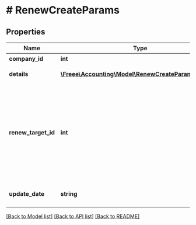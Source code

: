 # # RenewCreateParams

## Properties

Name | Type | Description | Notes
------------ | ------------- | ------------- | -------------
**company_id** | **int** | 事業所ID | 
**details** | [**\Freee\Accounting\Model\RenewCreateParamsDetails[]**](RenewCreateParamsDetails.md) | +更新の明細行 | 
**renew_target_id** | **int** | +更新対象行ID (details(取引の明細行), accruals(債権債務行), renewsのdetails(+更新の明細行)のIDを指定) | 
**update_date** | **string** | 更新日 (yyyy-mm-dd) | 

[[Back to Model list]](../../README.md#documentation-for-models) [[Back to API list]](../../README.md#documentation-for-api-endpoints) [[Back to README]](../../README.md)


